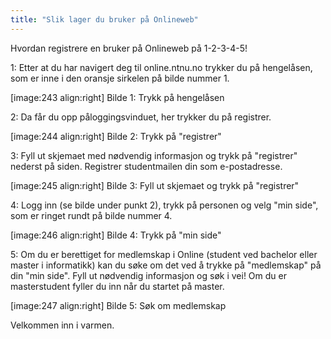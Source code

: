 ```yaml
---
title: "Slik lager du bruker på Onlineweb"
---
```


Hvordan registrere en bruker på Onlineweb på 1-2-3-4-5!

1: Etter at du har navigert deg til online.ntnu.no trykker du på hengelåsen, som er inne i den oransje sirkelen på bilde nummer 1.  

[image:243 align:right]
    Bilde 1: Trykk på hengelåsen

2: Da får du opp påloggingsvinduet, her trykker du på registrer.  

[image:244 align:right]
    Bilde 2: Trykk på "registrer"

3: Fyll ut skjemaet med nødvendig informasjon og trykk på "registrer" nederst på siden. Registrer studentmailen din som e-postadresse.  

[image:245 align:right]
    Bilde 3: Fyll ut skjemaet og trykk på "registrer"

4: Logg inn (se bilde under punkt 2), trykk på personen og velg "min side", som er ringet rundt på bilde nummer 4.  

[image:246 align:right]
    Bilde 4: Trykk på "min side"

5: Om du er berettiget for medlemskap i Online (student ved bachelor eller master i informatikk) kan du søke om det ved å trykke på "medlemskap" på din "min side". Fyll ut nødvendig informasjon og søk i vei! Om du er masterstudent fyller du inn når du startet på master.

[image:247 align:right]
    Bilde 5: Søk om medlemskap

Velkommen inn i varmen.
